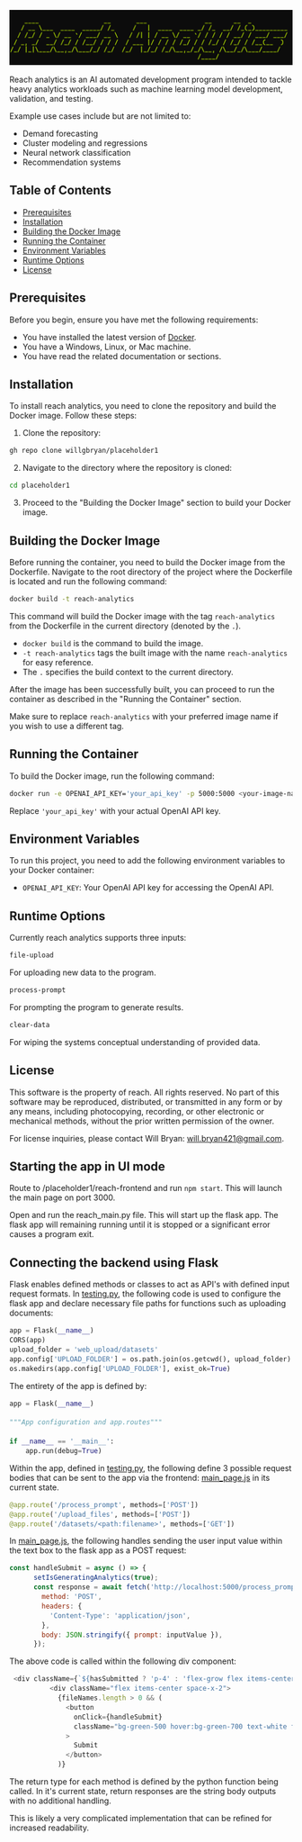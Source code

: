 ![Banner Image](./three/readme_banner.png)


Reach analytics is an AI automated development program intended to tackle heavy analytics
workloads such as machine learning model development, validation, and testing.

Example use cases include but are not limited to:
- Demand forecasting
- Cluster modeling and regressions
- Neural network classification
- Recommendation systems

## Table of Contents
- [Prerequisites](#prerequisites)
- [Installation](#installation)
- [Building the Docker Image](#building-the-docker-image)
- [Running the Container](#running-the-container)
- [Environment Variables](#environment-variables)
- [Runtime Options](#runtime-options)
- [License](#license)

## Prerequisites

Before you begin, ensure you have met the following requirements:

- You have installed the latest version of [Docker](https://docs.docker.com/get-docker/).
- You have a Windows, Linux, or Mac machine.
- You have read the related documentation or sections.

## Installation

To install reach analytics, you need to clone the repository and build the Docker image. Follow these steps:

1. Clone the repository:

```bash
gh repo clone willgbryan/placeholder1
```

2. Navigate to the directory where the repository is cloned:

```bash
cd placeholder1
```

3. Proceed to the "Building the Docker Image" section to build your Docker image.

## Building the Docker Image

Before running the container, you need to build the Docker image from the Dockerfile. Navigate to the root directory of the project where the Dockerfile is located and run the following command:

```bash
docker build -t reach-analytics
```

This command will build the Docker image with the tag `reach-analytics` from the Dockerfile in the current directory (denoted by the `.`).

- `docker build` is the command to build the image.
- `-t reach-analytics` tags the built image with the name `reach-analytics` for easy reference.
- The `.` specifies the build context to the current directory.

After the image has been successfully built, you can proceed to run the container as described in the "Running the Container" section.

Make sure to replace `reach-analytics` with your preferred image name if you wish to use a different tag.

## Running the Container

To build the Docker image, run the following command:

```bash
docker run -e OPENAI_API_KEY='your_api_key' -p 5000:5000 <your-image-name>
```

Replace `'your_api_key'` with your actual OpenAI API key.

## Environment Variables

To run this project, you need to add the following environment variables to your Docker container:

- `OPENAI_API_KEY`: Your OpenAI API key for accessing the OpenAI API.

## Runtime Options

Currently reach analytics supports three inputs:

```bash
file-upload
```
For uploading new data to the program.

```bash
process-prompt
```
For prompting the program to generate results.

```bash
clear-data
```
For wiping the systems conceptual understanding of provided data.

## License

This software is the property of reach. All rights reserved. No part of this software may be reproduced, distributed, or transmitted in any form or by any means, including photocopying, recording, or other electronic or mechanical methods, without the prior written permission of the owner.

For license inquiries, please contact Will Bryan: will.bryan421@gmail.com.

## Starting the app in UI mode

Route to /placeholder1/reach-frontend and run `npm start`. This will launch the main page on port 3000.

Open and run the reach_main.py file. This will start up the flask app. The flask app will remaining running until it is stopped or a significant error causes a program exit.

## Connecting the backend using Flask

Flask enables defined methods or classes to act as API's with defined input request formats. In [testing.py](three/testing.py), the following code is used to configure the flask app and declare necessary file paths for functions such as uploading documents:

```python
app = Flask(__name__)
CORS(app)
upload_folder = 'web_upload/datasets'
app.config['UPLOAD_FOLDER'] = os.path.join(os.getcwd(), upload_folder)
os.makedirs(app.config['UPLOAD_FOLDER'], exist_ok=True)
```

The entirety of the app is defined by:

```python
app = Flask(__name__)

"""App configuration and app.routes"""

if __name__ == '__main__':
    app.run(debug=True)
```

Within the app, defined in [testing.py](three/testing.py), the following define 3 possible request bodies that can be sent to the app via the frontend: [main_page.js](reach-frontend/src/main_page.js) in its current state.

```python
@app.route('/process_prompt', methods=['POST']) 
@app.route('/upload_files', methods=['POST'])
@app.route('/datasets/<path:filename>', methods=['GET']) 
```

In [main_page.js](reach-frontend/src/main_page.js), the following handles sending the user input value within the text box to the flask app as a POST request:

```javascript
const handleSubmit = async () => {
      setIsGeneratingAnalytics(true);
      const response = await fetch('http://localhost:5000/process_prompt', {
        method: 'POST',
        headers: {
          'Content-Type': 'application/json',
        },
        body: JSON.stringify({ prompt: inputValue }),
      });
```

The above code is called within the following div component:

```javascript
 <div className={`${hasSubmitted ? 'p-4' : 'flex-grow flex items-center justify-center'}`}>
          <div className="flex items-center space-x-2">
            {fileNames.length > 0 && (
              <button
                onClick={handleSubmit}
                className="bg-green-500 hover:bg-green-700 text-white font-bold py-2 px-4 rounded"
              >
                Submit
              </button>
            )}
```

The return type for each method is defined by the python function being called. In it's current state, return responses are the string body outputs with no additional handling.

This is likely a very complicated implementation that can be refined for increased readability.
